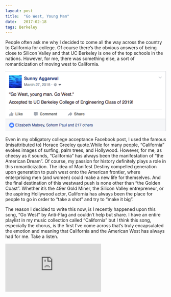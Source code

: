 ```yaml
---
layout:	post
title:	"Go West, Young Man"
date:	2017-02-18
tags: Berkeley
---
```


People often ask me why I decided to come all the way across the country to California for college. Of course there’s the obvious answers of being close to Silicon Valley and that UC Berkeley is one of the top schools in the nations. However, for me, there was something else, a sort of romanticization of moving west to California.

![](/images/medium/0_L8z5wloEnyJj7hYs.png)

Even in my obligatory college acceptance Facebook post, I used the famous (misattributed to) Horace Greeley quote.While for many people, “California” evokes images of surfing, palm trees, and Hollywood. However, for me, as cheesy as it sounds, “California” has always been the manifestation of “the American Dream”. Of course, my passion for history definitely plays a role in this romanticization. The idea of Manifest Destiny compelled generation upon generation to push west onto the American frontier, where enterprising men (and women) could make a new life for themselves. And the final destination of this westward push is none other than “the Golden Coast”. Whether it’s the 49er Gold Miner, the Silicon Valley entrepreneur, or the aspiring Hollywood actor, California has always been the place for people to go in order to “take a shot” and try to “make it big”.

The reason I decided to write this now, is I recently happened upon this song, “Go West” by Anti-Flag and couldn’t help but share. I have an entire playlist in my music collection called “California” but I think this song, especially the chorus, is the first I’ve come across that’s truly encapsulated the emotion and meaning that California and the American West has always had for me. Take a listen.

<iframe src="https://www.youtube.com/embed/Efj5kCUSDQs" frameborder="0" allowfullscreen></iframe>


